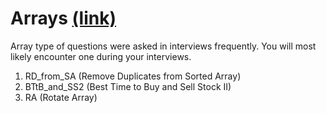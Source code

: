 # Arrays [(link)](https://leetcode.com/explore/interview/card/top-interview-questions-easy/92/array/)
Array type of questions were asked in interviews frequently. You will most likely encounter one during your interviews.  

1. RD_from_SA (Remove Duplicates from Sorted Array)
2. BTtB_and_SS2 (Best Time to Buy and Sell Stock II)
3. RA (Rotate Array)